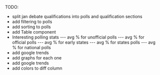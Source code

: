 TODO:
- split jan debate qualifications into polls and qualification sections
- add filtering to polls
- add sorting to polls
- add Table component
- Interesting polling stats
--- avg % for unofficial polls
--- avg % for official polls
--- avg % for early states
--- avg % for states polls
--- avg % for national polls
- add google trends
- add graphs for each one
- add google trends
- add colors to diff column
